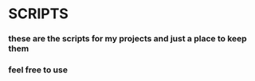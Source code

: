 # SCRIPTS
### these are the scripts for my projects and just a place to keep them
### feel free to use
